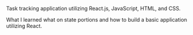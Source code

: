 Task tracking application utilizing React.js, JavaScript, HTML, and CSS.

What I learned what on state portions and how to build a basic application utilizing React.
